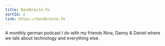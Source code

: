 ```yaml
---
title: Bandbreite.fm
sortId: 2
link: https://bandbreite.fm
---
```


A monthly german podcast I do with my friends Nina, Danny & Daniel where we talk about technology and everything else.
